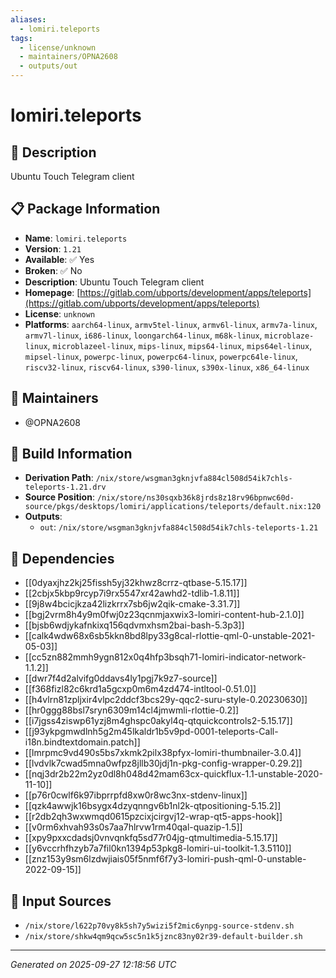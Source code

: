 ```yaml
---
aliases:
  - lomiri.teleports
tags:
  - license/unknown
  - maintainers/OPNA2608
  - outputs/out
---
```


# lomiri.teleports

## 📝 Description

Ubuntu Touch Telegram client

## 📋 Package Information

- **Name**: `lomiri.teleports`
- **Version**: `1.21`
- **Available**: ✅ Yes
- **Broken**: ✅ No
- **Description**: Ubuntu Touch Telegram client
- **Homepage**: [https://gitlab.com/ubports/development/apps/teleports](https://gitlab.com/ubports/development/apps/teleports)
- **License**: `unknown`
- **Platforms**: `aarch64-linux`, `armv5tel-linux`, `armv6l-linux`, `armv7a-linux`, `armv7l-linux`, `i686-linux`, `loongarch64-linux`, `m68k-linux`, `microblaze-linux`, `microblazeel-linux`, `mips-linux`, `mips64-linux`, `mips64el-linux`, `mipsel-linux`, `powerpc-linux`, `powerpc64-linux`, `powerpc64le-linux`, `riscv32-linux`, `riscv64-linux`, `s390-linux`, `s390x-linux`, `x86_64-linux`
## 👥 Maintainers

- @OPNA2608


## 🔧 Build Information

- **Derivation Path**: `/nix/store/wsgman3gknjvfa884cl508d54ik7chls-teleports-1.21.drv`
- **Source Position**: `/nix/store/ns30sqxb36k8jrds8z18rv96bpnwc60d-source/pkgs/desktops/lomiri/applications/teleports/default.nix:120`
- **Outputs**:
  - `out`:  `/nix/store/wsgman3gknjvfa884cl508d54ik7chls-teleports-1.21`

## 🔗 Dependencies

- [[0dyaxjhz2kj25fissh5yj32khwz8crrz-qtbase-5.15.17]]
- [[2cbjx5kbp9rcyp7i9rx5547xr42awhd2-tdlib-1.8.11]]
- [[9j8w4bcicjkza42lizkrrx7sb6jw2qik-cmake-3.31.7]]
- [[bgj2vrm8h4y9m0fwj0z23qcnmjaxwix3-lomiri-content-hub-2.1.0]]
- [[bjsb6wdjykafnkixq156qdvmxhsm2bai-bash-5.3p3]]
- [[calk4wdw68x6sb5kkn8bd8lpy33g8cal-rlottie-qml-0-unstable-2021-05-03]]
- [[cc5zn882mmh9ygn812x0q4hfp3bsqh71-lomiri-indicator-network-1.1.2]]
- [[dwr7f4d2alvifg0ddavs4ly1pgj7k9z7-source]]
- [[f368fizl82c6krd1a5gcxp0m6m4zd474-intltool-0.51.0]]
- [[h4vlrn81zpljxir4vlpc2ddcf3bcs29y-qqc2-suru-style-0.20230630]]
- [[hr0ggg88bsl7sryn6309m14cl4jmwmli-rlottie-0.2]]
- [[i7jgss4ziswp61yzj8m4ghspc0akyl4q-qtquickcontrols2-5.15.17]]
- [[j93ykpgmwdlnh5g2m45lkaldr1b5v9pd-0001-teleports-Call-i18n.bindtextdomain.patch]]
- [[lmrpmc9vd490s5bs7xkmk2pilx38pfyx-lomiri-thumbnailer-3.0.4]]
- [[lvdvlk7cwad5mna0wfpz8jllb30jdj1n-pkg-config-wrapper-0.29.2]]
- [[nqj3dr2b22m2yz0dl8h048d42mam63cx-quickflux-1.1-unstable-2020-11-10]]
- [[p76r0cwlf6k97ibprrpfd8xw0r8wc3nx-stdenv-linux]]
- [[qzk4awwjk16bsygx4dzyqnngv6b1nl2k-qtpositioning-5.15.2]]
- [[r2db2qh3wxwmqd0615pzcixjcirgvj12-wrap-qt5-apps-hook]]
- [[v0rm6xhvah93s0s7aa7hlrvw1rm40qal-quazip-1.5]]
- [[xpy9pxxcdadsj0vnvqnkfq5sd77r04jg-qtmultimedia-5.15.17]]
- [[y6vccrhfhzyb7a7fil0kn1394p53pkg8-lomiri-ui-toolkit-1.3.5110]]
- [[znz153y9sm6lzdwjiais05f5nmf6f7y3-lomiri-push-qml-0-unstable-2022-09-15]]

## 📁 Input Sources

- `/nix/store/l622p70vy8k5sh7y5wizi5f2mic6ynpg-source-stdenv.sh`
- `/nix/store/shkw4qm9qcw5sc5n1k5jznc83ny02r39-default-builder.sh`

---
*Generated on 2025-09-27 12:18:56 UTC*

